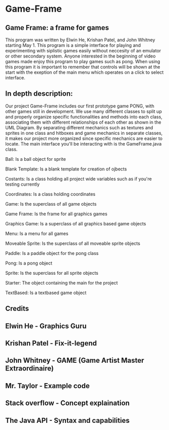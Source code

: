 # Game-Frame
Game Frame: a frame for games
-

This program was written by Elwin He, Krishan Patel, and John Whitney starting May 1.
This program is a simple interface for playing and experimenting with siplistic games easily without neccesity of an emulator or other secondary system. Anyone interested in the beginning of video games made enjoy this program to play games such as pong. When using this program it is important to remember that controls will be shown at the start with the exeption of the main menu which operates on a click to select interface. 







In depth description:
-
Our project Game-Frame includes our first prototype game PONG, with other games still in development. We use many different classes to split up and properly organize specific functionalities and methods into each class, associating them with different relationships of each other as shown in the UML Diagram. By separating different mechanics such as textures and sprites in one class and hitboxes and game mechanics in separate classes, it makes our project more organized since specific mechanics are easier to locate. The main interface you'll be interacting with is the GameFrame.java class.

Ball: Is a ball object for sprite

Blank Template: Is a blank template for creation of ojbects

Costants: Is a class holding all project wide variables such as if you're testing currently

Coordinates: Is a class holding coordinates

Game: Is the superclass of all game objects

Game Frame: Is the frame for all graphics games

Graphics Game: Is a superclass of all graphics based game objects

Menu: Is a menu for all games

Moveable Sprite: Is the superclass of all moveable sprite objects

Paddle: Is a paddle object for the pong class

Pong: Is a pong object

Sprite: Is the superclass for all sprite objects

Starter: The object containing the main for the project

TextBased: Is a textbased game object

Credits
-
Elwin He - Graphics Guru
-
Krishan Patel - Fix-it-legend
-
John Whitney - GAME (Game Artist Master Extraordinaire)
-
Mr. Taylor - Example code
-
Stack overflow - Concept explaination
-
The Java API - Syntax and capabilities
-
